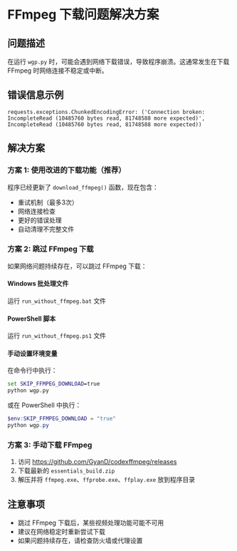 # FFmpeg 下载问题解决方案

## 问题描述
在运行 `wgp.py` 时，可能会遇到网络下载错误，导致程序崩溃。这通常发生在下载 FFmpeg 时网络连接不稳定或中断。

## 错误信息示例
```
requests.exceptions.ChunkedEncodingError: ('Connection broken: IncompleteRead (10485760 bytes read, 81748588 more expected)', IncompleteRead (10485760 bytes read, 81748588 more expected))
```

## 解决方案

### 方案 1: 使用改进的下载功能（推荐）
程序已经更新了 `download_ffmpeg()` 函数，现在包含：
- 重试机制（最多3次）
- 网络连接检查
- 更好的错误处理
- 自动清理不完整文件

### 方案 2: 跳过 FFmpeg 下载
如果网络问题持续存在，可以跳过 FFmpeg 下载：

#### Windows 批处理文件
运行 `run_without_ffmpeg.bat` 文件

#### PowerShell 脚本
运行 `run_without_ffmpeg.ps1` 文件

#### 手动设置环境变量
在命令行中执行：
```cmd
set SKIP_FFMPEG_DOWNLOAD=true
python wgp.py
```

或在 PowerShell 中执行：
```powershell
$env:SKIP_FFMPEG_DOWNLOAD = "true"
python wgp.py
```

### 方案 3: 手动下载 FFmpeg
1. 访问 https://github.com/GyanD/codexffmpeg/releases
2. 下载最新的 `essentials_build.zip`
3. 解压并将 `ffmpeg.exe`、`ffprobe.exe`、`ffplay.exe` 放到程序目录

## 注意事项
- 跳过 FFmpeg 下载后，某些视频处理功能可能不可用
- 建议在网络稳定时重新尝试下载
- 如果问题持续存在，请检查防火墙或代理设置 